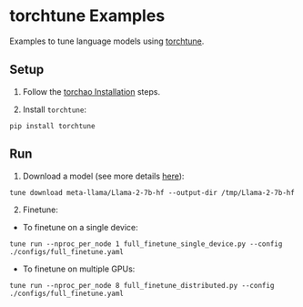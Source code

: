 # torchtune Examples
Examples to tune language models using [torchtune](https://github.com/pytorch/torchtune).

## Setup
1. Follow the [torchao Installation](../../README.md#installation) steps.

2. Install `torchtune`:
```
pip install torchtune
```

## Run
1. Download a model (see more details [here](https://github.com/pytorch/torchtune#downloading-a-model)):
```
tune download meta-llama/Llama-2-7b-hf --output-dir /tmp/Llama-2-7b-hf
```

2. Finetune:
- To finetune on a single device:
```
tune run --nproc_per_node 1 full_finetune_single_device.py --config ./configs/full_finetune.yaml
```

- To finetune on multiple GPUs:
```
tune run --nproc_per_node 8 full_finetune_distributed.py --config ./configs/full_finetune.yaml
```